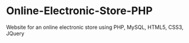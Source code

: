 # Online-Electronic-Store-PHP
Website for an online electronic store using PHP, MySQL, HTML5, CSS3, JQuery
